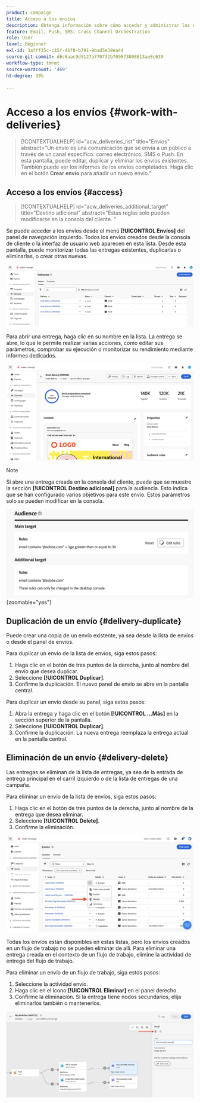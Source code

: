 ```yaml
---
product: campaign
title: Acceso a los envíos
description: Obtenga información sobre cómo acceder y administrar los envíos en Campaign Web
feature: Email, Push, SMS, Cross Channel Orchestration
role: User
level: Beginner
exl-id: 3afff35c-c15f-46f8-b791-9bad5e38ea44
source-git-commit: d6c6aac9d9127a770732b709873008613ae8c639
workflow-type: tm+mt
source-wordcount: '469'
ht-degree: 38%

---
```


# Acceso a los envíos {#work-with-deliveries}

>[!CONTEXTUALHELP]
>id="acw_deliveries_list"
>title="Envíos"
>abstract="Un envío es una comunicación que se envía a un público a través de un canal específico: correo electrónico, SMS o Push. En esta pantalla, puede editar, duplicar y eliminar los envíos existentes. También puede ver los informes de los envíos completados. Haga clic en el botón **Crear envío** para añadir un nuevo envío."

## Acceso a los envíos {#access}

>[!CONTEXTUALHELP]
>id="acw_deliveries_additional_target"
>title="Destino adicional"
>abstract="Estas reglas solo pueden modificarse en la consola del cliente. "

Se puede acceder a los envíos desde el menú **[!UICONTROL Envíos]** del panel de navegación izquierdo. Todos los envíos creados desde la consola de cliente o la interfaz de usuario web aparecen en esta lista. Desde esta pantalla, puede monitorizar todas las entregas existentes, duplicarlas o eliminarlas, o crear otras nuevas.

![Lista de envíos mostrados en la interfaz](assets/deliveries-list.png)

Para abrir una entrega, haga clic en su nombre en la lista. La entrega se abre, lo que le permite realizar varias acciones, como editar sus parámetros, comprobar su ejecución o monitorizar su rendimiento mediante informes dedicados.

![Pantalla de detalles de envío que muestra parámetros e informes](assets/delivery-details.png)

>[!NOTE]
>
>Si abre una entrega creada en la consola del cliente, puede que se muestre la sección **[!UICONTROL Destino adicional]** para la audiencia. Esto indica que se han configurado varios objetivos para este envío. Estos parámetros solo se pueden modificar en la consola.
>
>![Mensaje de advertencia sobre la configuración de destino adicional](assets/target-warning-audience.png){zoomable="yes"}

## Duplicación de un envío {#delivery-duplicate}

Puede crear una copia de un envío existente, ya sea desde la lista de envíos o desde el panel de envíos.

Para duplicar un envío de la lista de envíos, siga estos pasos:

1. Haga clic en el botón de tres puntos de la derecha, junto al nombre del envío que desea duplicar.
1. Seleccione **[!UICONTROL Duplicar]**.
1. Confirme la duplicación. El nuevo panel de envío se abre en la pantalla central.

Para duplicar un envío desde su panel, siga estos pasos:

1. Abra la entrega y haga clic en el botón **[!UICONTROL ...Más]** en la sección superior de la pantalla.
1. Seleccione **[!UICONTROL Duplicar]**.
1. Confirme la duplicación. La nueva entrega reemplaza la entrega actual en la pantalla central.

## Eliminación de un envío {#delivery-delete}

Las entregas se eliminan de la lista de entregas, ya sea de la entrada de entrega principal en el carril izquierdo o de la lista de entregas de una campaña.

Para eliminar un envío de la lista de envíos, siga estos pasos:

1. Haga clic en el botón de tres puntos de la derecha, junto al nombre de la entrega que desea eliminar.
1. Seleccione **[!UICONTROL Delete]**.
1. Confirme la eliminación.

![Eliminando un envío de la interfaz de la lista de envíos](assets/delete-delivery-from-list.png)

Todas los envíos están disponibles en estas listas, pero los envíos creados en un flujo de trabajo no se pueden eliminar de allí. Para eliminar una entrega creada en el contexto de un flujo de trabajo, elimine la actividad de entrega del flujo de trabajo.

Para eliminar un envío de un flujo de trabajo, siga estos pasos:

1. Seleccione la actividad envío.
1. Haga clic en el icono **[!UICONTROL Eliminar]** en el panel derecho.
1. Confirme la eliminación. Si la entrega tiene nodos secundarios, elija eliminarlos también o mantenerlos.

![Eliminando una actividad de envío dentro de un flujo de trabajo](assets/delete-delivery-from-wf.png)